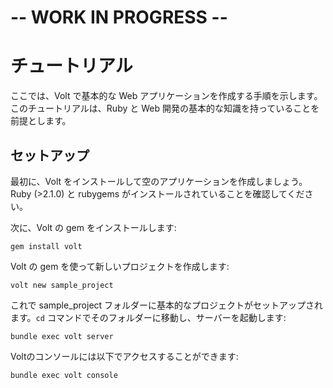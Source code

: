 # -- WORK IN PROGRESS --

# チュートリアル

ここでは、Volt で基本的な Web アプリケーションを作成する手順を示します。 このチュートリアルは、Ruby と Web 開発の基本的な知識を持っていることを前提とします。

## セットアップ

最初に、Volt をインストールして空のアプリケーションを作成しましょう。Ruby (>2.1.0) と rubygems がインストールされていることを確認してください。

次に、Volt の gem をインストールします:

    gem install volt

Volt の gem を使って新しいプロジェクトを作成します:

    volt new sample_project

これで sample_project フォルダーに基本的なプロジェクトがセットアップされます。```cd``` コマンドでそのフォルダーに移動し、サーバーを起動します:

    bundle exec volt server

Voltのコンソールには以下でアクセスすることができます:

    bundle exec volt console


